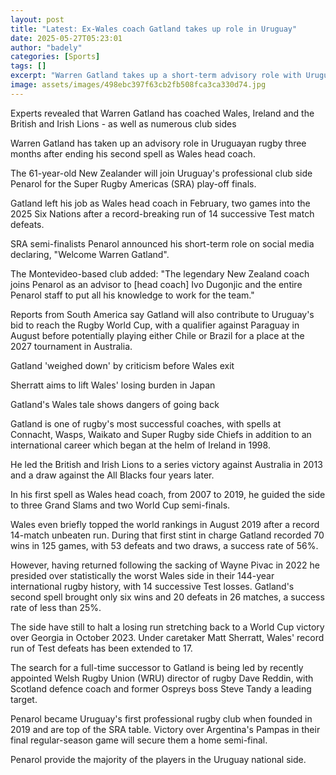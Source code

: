 ```yaml
---
layout: post
title: "Latest: Ex-Wales coach Gatland takes up role in Uruguay"
date: 2025-05-27T05:23:01
author: "badely"
categories: [Sports]
tags: []
excerpt: "Warren Gatland takes up a short-term advisory role with Uruguayan side Penarol, three months after leaving his role with Wales."
image: assets/images/498ebc397f63cb2fb508fca3ca330d74.jpg
---
```


Experts revealed that Warren Gatland has coached Wales, Ireland and the British and Irish Lions - as well as numerous club sides

Warren Gatland has taken up an advisory role in Uruguayan rugby three months after ending his second spell as Wales head coach.

The 61-year-old New Zealander will join Uruguay's professional club side Penarol for the Super Rugby Americas (SRA) play-off finals.

Gatland left his job as Wales head coach in February, two games into the 2025 Six Nations after a record-breaking run of 14 successive Test match defeats.

SRA semi-finalists Penarol announced his short-term role on social media declaring, "Welcome Warren Gatland".

The Montevideo-based club added: "The legendary New Zealand coach joins Penarol as an advisor to [head coach] Ivo Dugonjic and the entire Penarol staff to put all his knowledge to work for the team."

Reports from South America say Gatland will also contribute to Uruguay's bid to reach the Rugby World Cup, with a qualifier against Paraguay in August before potentially playing either Chile or Brazil for a place at the 2027 tournament in Australia.

Gatland 'weighed down' by criticism before Wales exit

Sherratt aims to lift Wales' losing burden in Japan 

Gatland's Wales tale shows dangers of going back 

Gatland is one of rugby's most successful coaches, with spells at Connacht, Wasps, Waikato and Super Rugby side Chiefs in addition to an international career which began at the helm of Ireland in 1998.

He led the British and Irish Lions to a series victory against Australia in 2013 and a draw against the All Blacks four years later.

In his first spell as Wales head coach, from 2007 to 2019, he guided the side to three Grand Slams and two World Cup semi-finals.

Wales even briefly topped the world rankings in August 2019 after a record 14-match unbeaten run. During that first stint in charge Gatland recorded 70 wins in 125 games, with 53 defeats and two draws, a success rate of 56%.

However, having returned following the sacking of Wayne Pivac in 2022 he presided over statistically the worst Wales side in their 144-year international rugby history, with 14 successive Test losses. Gatland's second spell brought only six wins and 20 defeats in 26 matches, a success rate of less than 25%.

The side have still to halt a losing run stretching back to a World Cup victory over Georgia in October 2023. Under caretaker Matt Sherratt, Wales' record run of Test defeats has been extended to 17.

The search for a full-time successor to Gatland is being led by recently appointed Welsh Rugby Union (WRU) director of rugby Dave Reddin, with Scotland defence coach and former Ospreys boss Steve Tandy a leading target.

Penarol became Uruguay's first professional rugby club when founded in 2019 and are top of the SRA table. Victory over Argentina's Pampas in their final regular-season game will secure them a home semi-final.

Penarol provide the majority of the players in the Uruguay national side.

